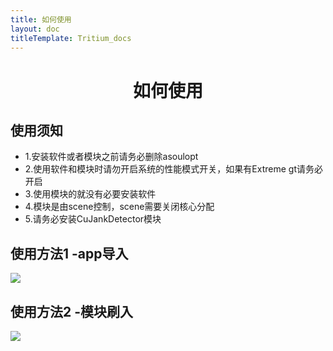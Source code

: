 ```yaml
---
title: 如何使用
layout: doc
titleTemplate: Tritium_docs
---
```

<div align="center">

#  如何使用

</div>



## 使用须知

- 1.安装软件或者模块之前请务必删除asoulopt
- 2.使用软件和模块时请勿开启系统的性能模式开关，如果有Extreme gt请务必开启
- 3.使用模块的就没有必要安装软件
- 4.模块是由scene控制，scene需要关闭核心分配
- 5.请务必安装CuJankDetector模块
 
## 使用方法1 -app导入
![](/img/ResizedImage_2024-02-11_18-52-03_8500.png)

## 使用方法2 -模块刷入

![](/img/ResizedImage_2024-02-11_18-52-03_8500.png)


